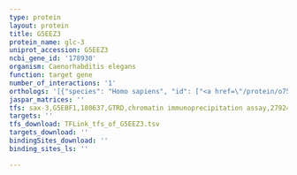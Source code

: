```yaml
---
type: protein
layout: protein
title: G5EEZ3
protein_name: glc-3
uniprot_accession: G5EEZ3
ncbi_gene_id: '178930'
organism: Caenorhabditis elegans
function: target gene
number_of_interactions: '1'
orthologs: '[{"species": "Homo sapiens", "id": ["<a href=\"/protein/o75311\">O75311</a>", "<a href=\"/protein/p23415\">P23415</a>", "<a href=\"/protein/p23416\">P23416</a>"]}, {"species": "Mus musculus", "id": ["<a href=\"/protein/q64018\">Q64018</a>", "Q91XP5", "<a href=\"/protein/q61603\">Q61603</a>", "<a href=\"/protein/q7tnc8\">Q7TNC8</a>"]}, {"species": "Rattus norvegicus", "id": ["<a href=\"/protein/p07727\">P07727</a>", "A0A0G2K179", "<a href=\"/protein/a0a0g2jsh7\">A0A0G2JSH7</a>", "D4A4R5"]}, {"species": "Drosophila melanogaster", "id": ["E1JIQ1"]}]'
jaspar_matrices: ''
tfs: sax-3,G5EBF1,180637,GTRD,chromatin immunoprecipitation assay,27924024%5Buid%5D,No
targets: ''
tfs_download: TFLink_tfs_of_G5EEZ3.tsv
targets_download: ''
bindingSites_download: ''
binding_sites_ls: ''

---
```

